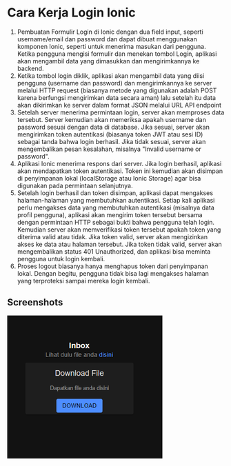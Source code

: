 
# Cara Kerja Login Ionic
1. Pembuatan Formulir Login di Ionic dengan dua field input, seperti username/email dan password dan dapat dibuat menggunakan komponen Ionic, seperti <ion-input> untuk menerima masukan dari pengguna. Ketika pengguna mengisi formulir dan menekan tombol Login, aplikasi akan mengambil data yang dimasukkan dan mengirimkannya ke backend.
2. Ketika tombol login diklik, aplikasi akan mengambil data yang diisi pengguna (username dan password) dan mengirimkannya ke server melalui HTTP request (biasanya metode yang digunakan adalah POST karena berfungsi mengirimkan data secara aman) lalu setelah itu data akan dikirimkan ke server dalam format JSON melalui URL API endpoint
3. Setelah server menerima permintaan login, server akan memproses data tersebut. Server kemudian akan memeriksa apakah username dan password sesuai dengan data di database. Jika sesuai, server akan mengirimkan token autentikasi (biasanya token JWT atau sesi ID) sebagai tanda bahwa login berhasil. Jika tidak sesuai, server akan mengembalikan pesan kesalahan, misalnya "Invalid username or password".
4. Aplikasi Ionic menerima respons dari server. Jika login berhasil, aplikasi akan mendapatkan token autentikasi. Token ini kemudian akan disimpan di penyimpanan lokal (localStorage atau Ionic Storage) agar bisa digunakan pada permintaan selanjutnya.
5. Setelah login berhasil dan token disimpan, aplikasi dapat mengakses halaman-halaman yang membutuhkan autentikasi. Setiap kali aplikasi perlu mengakses data yang membutuhkan autentikasi (misalnya data profil pengguna), aplikasi akan mengirim token tersebut bersama dengan permintaan HTTP sebagai bukti bahwa pengguna telah login. Kemudian server akan memverifikasi token tersebut apakah token yang diterima valid atau tidak. Jika token valid, server akan mengizinkan akses ke data atau halaman tersebut. Jika token tidak valid, server akan mengembalikan status 401 Unauthorized, dan aplikasi bisa meminta pengguna untuk login kembali.
6. Proses logout biasanya hanya menghapus token dari penyimpanan lokal. Dengan begitu, pengguna tidak bisa lagi mengakses halaman yang terproteksi sampai mereka login kembali.
## Screenshots

![App Screenshot](https://github.com/balfirr/pert7/blob/78747e1fa6240c8723c8c19e22a09959ff88d4a5/appcb/Screenshot%202024-10-30%20213253.jpg)

